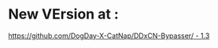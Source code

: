 # New VErsion at :
[https://github.com/DogDay-X-CatNap/DDxCN-Bypasser/ - 1.3](https://github.com/DogDay-X-CatNap/DDxCN-Bypasser/)
